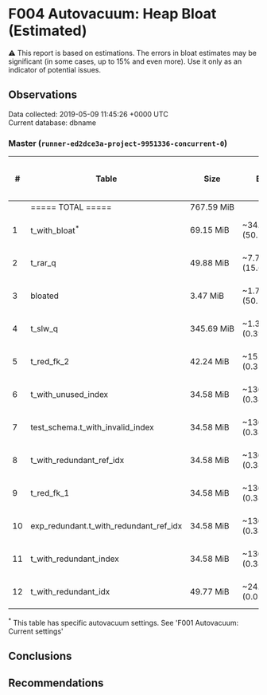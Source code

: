 # F004 Autovacuum: Heap Bloat (Estimated) #
:warning: This report is based on estimations. The errors in bloat estimates may be significant (in some cases, up to 15% and even more). Use it only as an indicator of potential issues.

## Observations ##
Data collected: 2019-05-09 11:45:26 +0000 UTC  
Current database: dbname  


### Master (`runner-ed2dce3a-project-9951336-concurrent-0`) ###




\# | Table | Size | Extra | &#9660;&nbsp;Estimated bloat | Est. bloat, bytes | Est. bloat factor | Est. bloat level, % | Live Data Size | Last vacuum | Fillfactor
---|-------|------|-------|------------------------------|-------------------|------------------|---------------------|----------------|-------------|------------
&nbsp;|===== TOTAL ===== |767.59&nbsp;MiB ||46.55&nbsp;MiB |48,807,936 |1.06 |6.06|~721.04&nbsp;MiB |||
1 |t_with_bloat<sup>*</sup> |69.15&nbsp;MiB |~34.71&nbsp;MiB (50.19%)|34.71&nbsp;MiB |36,388,864 |2.01 | **50.19** |~34.44&nbsp;MiB | 2019-05-09 11:44:01  |100
2 |t_rar_q |49.88&nbsp;MiB |~7.79&nbsp;MiB (15.62%)|7.79&nbsp;MiB |8,167,424 |1.19 |15.62 |~42.09&nbsp;MiB | 2019-05-09 11:44:03  |100
3 |bloated |3.47&nbsp;MiB |~1.74&nbsp;MiB (50.11%)|1.74&nbsp;MiB |1,818,624 |2.00 | **50.11** |~1.73&nbsp;MiB | 2019-05-09 11:44:01  |100
4 |t_slw_q |345.69&nbsp;MiB |~1.36&nbsp;MiB (0.39%)|1.36&nbsp;MiB |1,417,216 |1.00 |0.39 |~344.34&nbsp;MiB | 2019-05-09 11:44:01  |100
5 |t_red_fk_2 |42.24&nbsp;MiB |~152.00&nbsp;KiB (0.35%)|152.00&nbsp;KiB |155,648 |1.00 |0.35 |~42.09&nbsp;MiB | 2019-05-09 11:44:01  |100
6 |t_with_unused_index |34.58&nbsp;MiB |~136.00&nbsp;KiB (0.38%)|136.00&nbsp;KiB |139,264 |1.00 |0.38 |~34.44&nbsp;MiB | 2019-05-09 11:44:03  |100
7 |test_schema.t_with_invalid_index |34.58&nbsp;MiB |~136.00&nbsp;KiB (0.38%)|136.00&nbsp;KiB |139,264 |1.00 |0.38 |~34.44&nbsp;MiB | 2019-05-09 11:44:01  |100
8 |t_with_redundant_ref_idx |34.58&nbsp;MiB |~136.00&nbsp;KiB (0.38%)|136.00&nbsp;KiB |139,264 |1.00 |0.38 |~34.44&nbsp;MiB | 2019-05-09 11:44:03  |100
9 |t_red_fk_1 |34.58&nbsp;MiB |~136.00&nbsp;KiB (0.38%)|136.00&nbsp;KiB |139,264 |1.00 |0.38 |~34.44&nbsp;MiB | 2019-05-09 11:44:01  |100
10 |exp_redundant.t_with_redundant_ref_idx |34.58&nbsp;MiB |~136.00&nbsp;KiB (0.38%)|136.00&nbsp;KiB |139,264 |1.00 |0.38 |~34.44&nbsp;MiB | 2019-05-09 11:44:01  |100
11 |t_with_redundant_index |34.58&nbsp;MiB |~136.00&nbsp;KiB (0.38%)|136.00&nbsp;KiB |139,264 |1.00 |0.38 |~34.44&nbsp;MiB | 2019-05-09 11:44:03  |100
12 |t_with_redundant_idx |49.77&nbsp;MiB |~24.00&nbsp;KiB (0.05%)|24.00&nbsp;KiB |24,576 |1.00 |0.05 |~49.75&nbsp;MiB | 2019-05-09 11:44:03  |100
 
<sup>*</sup> This table has specific autovacuum settings. See 'F001 Autovacuum: Current settings'

## Conclusions ##


## Recommendations ##

